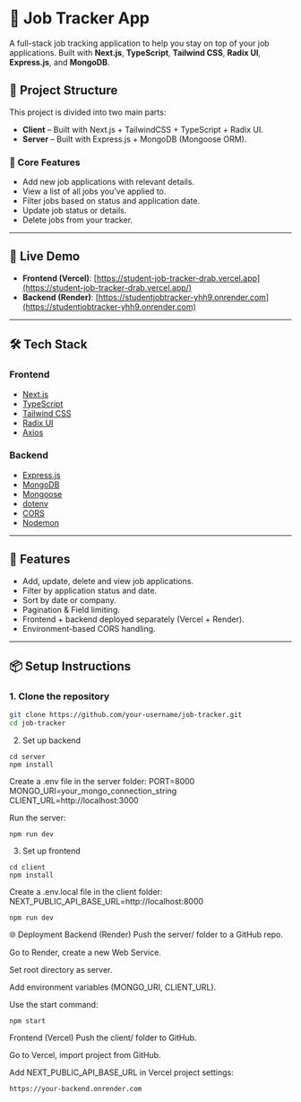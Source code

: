 # 🧠 Job Tracker App

A full-stack job tracking application to help you stay on top of your job applications. Built with **Next.js**, **TypeScript**, **Tailwind CSS**, **Radix UI**, **Express.js**, and **MongoDB**.

## 📁 Project Structure

This project is divided into two main parts:

- **Client** – Built with Next.js + TailwindCSS + TypeScript + Radix UI.
- **Server** – Built with Express.js + MongoDB (Mongoose ORM).

### 🔧 Core Features

- Add new job applications with relevant details.
- View a list of all jobs you’ve applied to.
- Filter jobs based on status and application date.
- Update job status or details.
- Delete jobs from your tracker.
---

## 🚀 Live Demo

- **Frontend (Vercel)**: [https://student-job-tracker-drab.vercel.app](https://student-job-tracker-drab.vercel.app/)
- **Backend (Render)**: [https://studentjobtracker-yhh9.onrender.com](https://studentjobtracker-yhh9.onrender.com)

---

## 🛠️ Tech Stack

### Frontend

- [Next.js](https://nextjs.org/)
- [TypeScript](https://www.typescriptlang.org/)
- [Tailwind CSS](https://tailwindcss.com/)
- [Radix UI](https://www.radix-ui.com/)
- [Axios](https://axios-http.com/)

### Backend

- [Express.js](https://expressjs.com/)
- [MongoDB](https://www.mongodb.com/)
- [Mongoose](https://mongoosejs.com/)
- [dotenv](https://www.npmjs.com/package/dotenv)
- [CORS](https://www.npmjs.com/package/cors)
- [Nodemon](https://www.npmjs.com/package/nodemon)

---

## 🧪 Features

- Add, update, delete and view job applications.
- Filter by application status and date.
- Sort by date or company.
- Pagination & Field limiting.
- Frontend + backend deployed separately (Vercel + Render).
- Environment-based CORS handling.

---

## 📦 Setup Instructions

### 1. Clone the repository

```bash
git clone https://github.com/your-username/job-tracker.git
cd job-tracker
```
2. Set up backend
```
cd server
npm install
```
Create a .env file in the server folder:
PORT=8000
MONGO_URI=your_mongo_connection_string
CLIENT_URL=http://localhost:3000

Run the server:
```
npm run dev
```
3. Set up frontend
```
cd client
npm install

```
Create a .env.local file in the client folder:
NEXT_PUBLIC_API_BASE_URL=http://localhost:8000

```
npm run dev
```

🌐 Deployment
Backend (Render)
Push the server/ folder to a GitHub repo.

Go to Render, create a new Web Service.

Set root directory as server.

Add environment variables (MONGO_URI, CLIENT_URL).

Use the start command:

```
npm start
```
Frontend (Vercel)
Push the client/ folder to GitHub.

Go to Vercel, import project from GitHub.

Add NEXT_PUBLIC_API_BASE_URL in Vercel project settings:
```
https://your-backend.onrender.com
```
